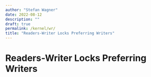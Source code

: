 ```yaml
---
author: "Stefan Wagner"
date: 2022-08-12
description: ""
draft: true
permalink: /kernel/wr/
title: "Readers-Writer Locks Preferring Writers"
---
```


# Readers-Writer Locks Preferring Writers
